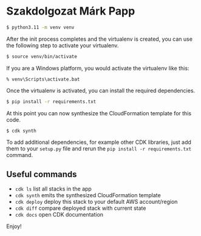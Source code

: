 # Szakdolgozat Márk Papp


```bash
$ python3.11 -m venv venv
```

After the init process completes and the virtualenv is created, you can use the following
step to activate your virtualenv.

```bash
$ source venv/bin/activate
```

If you are a Windows platform, you would activate the virtualenv like this:

```shell
% venv\Scripts\activate.bat
```

Once the virtualenv is activated, you can install the required dependencies.

```bash
$ pip install -r requirements.txt
```

At this point you can now synthesize the CloudFormation template for this code.

```bash
$ cdk synth
```

To add additional dependencies, for example other CDK libraries, just add
them to your `setup.py` file and rerun the `pip install -r requirements.txt`
command.

## Useful commands

 * `cdk ls`          list all stacks in the app
 * `cdk synth`       emits the synthesized CloudFormation template
 * `cdk deploy`      deploy this stack to your default AWS account/region
 * `cdk diff`        compare deployed stack with current state
 * `cdk docs`        open CDK documentation

Enjoy!
